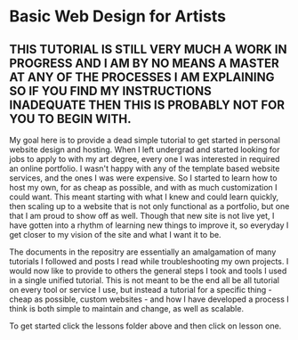 # Basic Web Design for Artists

## THIS TUTORIAL IS STILL VERY MUCH A WORK IN PROGRESS AND I AM BY NO MEANS A MASTER AT ANY OF THE PROCESSES I AM EXPLAINING SO IF YOU FIND MY INSTRUCTIONS INADEQUATE THEN THIS IS PROBABLY NOT FOR YOU TO BEGIN WITH.

My goal here is to provide a dead simple tutorial to get started in personal website design and hosting. When I left undergrad and started looking for jobs to apply to with my art degree, every one I was interested in required an online portfolio. I wasn't happy with any of the template based website services, and the ones I was were expensive. So I started to learn how to host my own, for as cheap as possible, and with as much customization I could want. This meant starting with what I knew and could learn quickly, then scaling up to a website that is not only functional as a portfolio, but one that I am proud to show off as well. Though that new site is not live yet, I have gotten into a rhythm of learning new things to improve it, so everyday I get closer to my vision of the site and what I want it to be.

The documents in the repositry are essentially an amalgamation of many tutorials I followed and posts I read while troubleshooting my own projects. I would now like to provide to others the general steps I took and tools I used in a single unified tutorial. This is not meant to be the end all be all tutorial on every tool or service I use, but instead a tutorial for a specific thing - cheap as possible, custom websites - and how I have developed a process I think is both simple to maintain and change, as well as scalable.

To get started click the lessons folder above and then click on lesson one.
